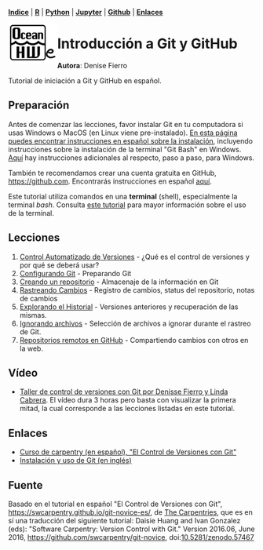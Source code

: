 <p align="left">
<strong><a href="../Indice.md">Indice</a></strong>
|
<strong><a href="../Intro a R/R.md">R</a></strong>
|
<strong><a href="../Intro a Python/Python.md">Python</a></strong>
|
<strong><a href="../Intro a Jupyter/Jupyter.md">Jupyter</a></strong>
|
<strong><a href="../Intro a github/Github.md">Github</a></strong>
|
<strong><a href="../enlaces.md">Enlaces</a></strong>
</p>

<img     style="float: left;" src="OHWe.png" width="100"> 

# Introducción a Git y GitHub
**Autora**: Denise Fierro

Tutorial de iniciación a Git y GitHub en español.

## Preparación

Antes de comenzar las lecciones, favor instalar Git en tu computadora si usas Windows o MacOS (en Linux viene pre-instalado). [En esta página puedes encontrar instrucciones en español sobre la instalación](https://git-scm.com/book/es/v2/Inicio---Sobre-el-Control-de-Versiones-Instalaci%C3%B3n-de-Git), incluyendo instrucciones sobre la instalación de la terminal "Git Bash" en Windows. [Aquí](https://dev.to/mailingdelgadomedina/como-instalar-gitbash-en-windows-10-4o0e) hay instrucciones adicionales al respecto, paso a paso, para Windows.

También te recomendamos crear una cuenta gratuita en GitHub, https://github.com. Encontrarás instrucciones en español [aquí](https://docs.github.com/es/get-started/quickstart).

Este tutorial utiliza comandos en una **terminal** (shell), especialmente la terminal *bash*. Consulta [este tutorial](https://swcarpentry.github.io/shell-novice-es/) para mayor información sobre el uso de la terminal.

## Lecciones

1. [Control Automatizado de Versiones](01-basico.md) - ¿Qué es el control de versiones y por qué se deberá usar? 
2. [Configurando Git](02-configuracion.md) - Preparando Git
3. [Creando un repositorio](03-repositorio-nuevo.md) - Almacenaje de la información en Git
4. [Rastreando Cambios](04-cambios.md) - Registro de cambios, status del repositorio, notas de cambios 
5. [Explorando el Historial](05-historial.md) - Versiones anteriores y recuperación de las mismas. 
6. [Ignorando archivos](06-ignorar.md) - Selección de  archivos a ignorar durante el rastreo de Git. 
7. [Repositorios remotos en GitHub](07-github-remoto.md) - Compartiendo cambios con otros en la web. 


## Vídeo
- [Taller de control de versiones con Git por Denisse Fierro y Linda Cabrera](https://youtu.be/zhDGiDqLQxo). El vídeo dura 3 horas pero basta con visualizar la primera mitad, la cual corresponde a las lecciones listadas en este tutorial.

## Enlaces 
- [Curso de carpentry (en español), "El Control de Versiones con Git"](https://swcarpentry.github.io/git-novice-es/)
- [Instalación y uso de Git (en inglés)](https://oceanhackweek.github.io/resources/prep/git.md) 


## Fuente

Basado en el tutorial en español "El Control de Versiones con Git", https://swcarpentry.github.io/git-novice-es/, de [The Carpentries](https://carpentries.org), que es en sí una traducción del siguiente tutorial: Daisie Huang and Ivan Gonzalez (eds): "Software Carpentry: Version Control with Git."  Version 2016.06, June 2016, https://github.com/swcarpentry/git-novice, doi:[10.5281/zenodo.57467](https://doi.org/10.5281/zenodo.57467)
